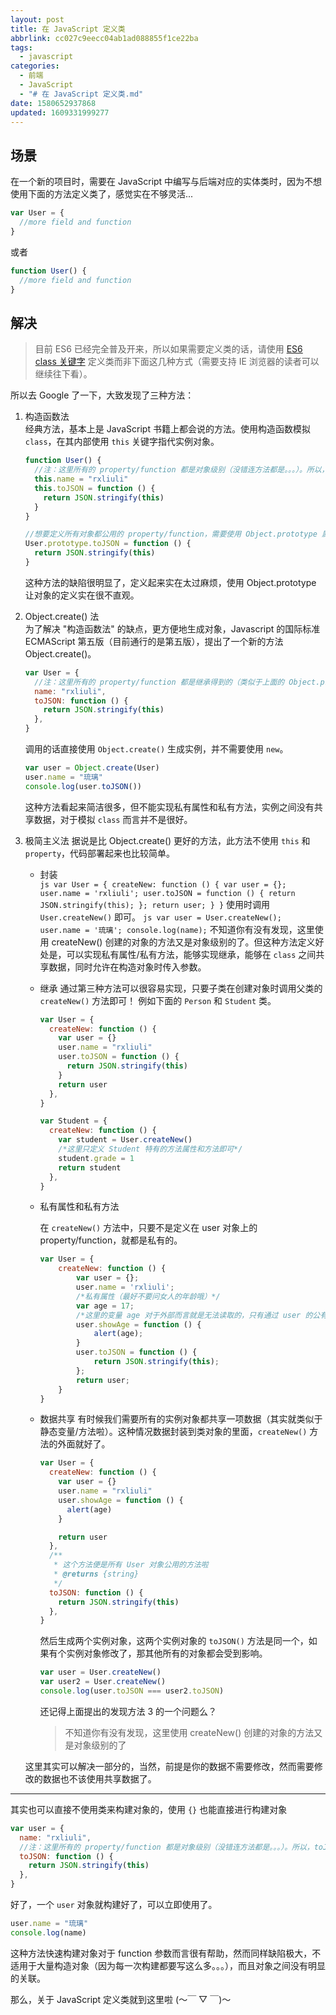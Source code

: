 ```yaml
---
layout: post
title: 在 JavaScript 定义类
abbrlink: cc027c9eecc04ab1ad088855f1ce22ba
tags:
  - javascript
categories:
  - 前端
  - JavaScript
  - "# 在 JavaScript 定义类.md"
date: 1580652937868
updated: 1609331999277
---
```


## 场景

在一个新的项目时，需要在 JavaScript 中编写与后端对应的实体类时，因为不想使用下面的方法定义类了，感觉实在不够灵活...

```js
var User = {
  //more field and function
}
```

或者

```js
function User() {
  //more field and function
}
```

## 解决

> 目前 ES6 已经完全普及开来，所以如果需要定义类的话，请使用 [ES6 class 关键字](https://developer.mozilla.org/zh-CN/docs/Web/JavaScript/Reference/Classes) 定义类而非下面这几种方式（需要支持 IE 浏览器的读者可以继续往下看）。

所以去 Google 了一下，大致发现了三种方法：

1.  构造函数法\
    经典方法，基本上是 JavaScript 书籍上都会说的方法。使用构造函数模拟 `class`，在其内部使用 `this` 关键字指代实例对象。

    ```js
    function User() {
      //注：这里所有的 property/function 都是对象级别（没错连方法都是。。。）。所以，toJSON() 方法在每个实例中都有一份，比较浪费内存，可以新建两 个 User 对象 user1,user2，然后使用 user1.toJSON === user2.toJSON 验证一下，你会发现为 false...(2333)
      this.name = "rxliuli"
      this.toJSON = function () {
        return JSON.stringify(this)
      }
    }

    //想要定义所有对象都公用的 property/function，需要使用 Object.prototype 属性（原型），例如下面定义一个公用的 toJSON() 方法
    User.prototype.toJSON = function () {
      return JSON.stringify(this)
    }
    ```

    这种方法的缺陷很明显了，定义起来实在太过麻烦，使用 Object.prototype 让对象的定义实在很不直观。

2.  Object.create() 法\
    为了解决 "构造函数法" 的缺点，更方便地生成对象，Javascript 的国际标准 ECMAScript 第五版（目前通行的是第五版），提出了一个新的方法 Object.create()。

    ```js
    var User = {
      //注：这里所有的 property/function 都是继承得到的（类似于上面的 Object.prototype），所以没有改变的 property/function 只会有一份
      name: "rxliuli",
      toJSON: function () {
        return JSON.stringify(this)
      },
    }
    ```

    调用的话直接使用 `Object.create()` 生成实例，并不需要使用 `new`。

    ```js
    var user = Object.create(User)
    user.name = "琉璃"
    console.log(user.toJSON())
    ```

    这种方法看起来简洁很多，但不能实现私有属性和私有方法，实例之间没有共享数据，对于模拟 `class` 而言并不是很好。

3.  极简主义法
    据说是比 Object.create() 更好的方法，此方法不使用 `this` 和 `property`，代码部署起来也比较简单。

    *   封装\
        `js var User = { createNew: function () { var user = {}; user.name = 'rxliuli'; user.toJSON = function () { return JSON.stringify(this); }; return user; } }`
        使用时调用 `User.createNew()` 即可。
        `js var user = User.createNew(); user.name = '琉璃'; console.log(name);`
        不知道你有没有发现，这里使用 createNew() 创建的对象的方法又是对象级别的了。但这种方法定义好处是，可以实现私有属性/私有方法，能够实现继承，能够在 `class` 之间共享数据，同时允许在构造对象时传入参数。

    *   继承
        通过第三种方法可以很容易实现，只要子类在创建对象时调用父类的 `createNew()` 方法即可！
        例如下面的 `Person` 和 `Student` 类。

        ```js
        var User = {
          createNew: function () {
            var user = {}
            user.name = "rxliuli"
            user.toJSON = function () {
              return JSON.stringify(this)
            }
            return user
          },
        }

        var Student = {
          createNew: function () {
            var student = User.createNew()
            /*这里只定义 Student 特有的方法属性和方法即可*/
            student.grade = 1
            return student
          },
        }
        ```

    *   私有属性和私有方法

        在 `createNew()` 方法中，只要不是定义在 user 对象上的 property/function，就都是私有的。

        ```js
        var User = {
            createNew: function () {
                var user = {};
                user.name = 'rxliuli';
                /*私有属性（最好不要问女人的年龄哦）*/
                var age = 17;
                /*这里的变量 age 对于外部而言就是无法读取的，只有通过 user 的公有方*/法 showAge() 读取
                user.showAge = function () {
                    alert(age);
                }
                user.toJSON = function () {
                    return JSON.stringify(this);
                };
                return user;
            }
        }
        ```

    *   数据共享
        有时候我们需要所有的实例对象都共享一项数据（其实就类似于静态变量/方法啦）。这种情况数据封装到类对象的里面，`createNew()` 方法的外面就好了。

        ```js
        var User = {
          createNew: function () {
            var user = {}
            user.name = "rxliuli"
            user.showAge = function () {
              alert(age)
            }

            return user
          },
          /**
           * 这个方法便是所有 User 对象公用的方法啦
           * @returns {string}
           */
          toJSON: function () {
            return JSON.stringify(this)
          },
        }
        ```

        然后生成两个实例对象，这两个实例对象的 `toJSON()` 方法是同一个，如果有个实例对象修改了，那其他所有的对象都会受到影响。

        ```js
        var user = User.createNew()
        var user2 = User.createNew()
        console.log(user.toJSON === user2.toJSON)
        ```

        还记得上面提出的发现方法 3 的一个问题么？

        > 不知道你有没有发现，这里使用 createNew() 创建的对象的方法又是对象级别的了

    这里其实可以解决一部分的，当然，前提是你的数据不需要修改，然而需要修改的数据也不该使用共享数据了。

***

其实也可以直接不使用类来构建对象的，使用 `{}` 也能直接进行构建对象

```js
var user = {
  name: "rxliuli",
  //注：这里所有的 property/function 都是对象级别（没错连方法都是。。。）。所以，toJSON() 方法在每个实例中都有一份，比较浪费内存
  toJSON: function () {
    return JSON.stringify(this)
  },
}
```

好了，一个 `user` 对象就构建好了，可以立即使用了。

```js
user.name = "琉璃"
console.log(name)
```

这种方法快速构建对象对于 function 参数而言很有帮助，然而同样缺陷极大，不适用于大量构造对象（因为每一次构建都要写这么多。。。），而且对象之间没有明显的关联。

那么，关于 JavaScript 定义类就到这里啦 (〜￣ ▽ ￣)〜
